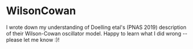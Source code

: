 # WilsonCowan

I wrote down my understanding of Doelling etal's (PNAS 2019) description of their Wilson-Cowan oscillator model.
Happy to learn what I did wrong -- please let me know :)!
